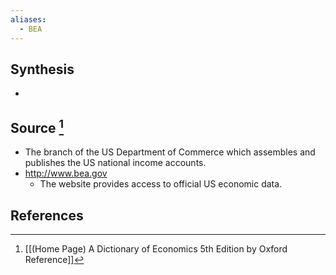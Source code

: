 ```yaml
---
aliases:
  - BEA
---
```

## Synthesis
- 
## Source [^1]
- The branch of the US Department of Commerce which assembles and publishes the US national income accounts.
- http://www.bea.gov
	- The website provides access to official US economic data.
## References

[^1]: [[(Home Page) A Dictionary of Economics 5th Edition by Oxford Reference]]